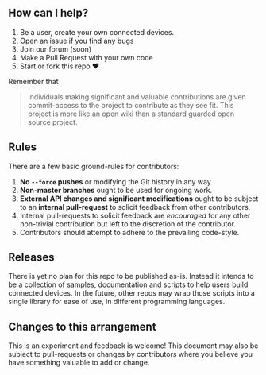## How can I help?

1. Be a user, create your own connected devices.
2. Open an issue if you find any bugs
3. Join our forum (soon)
4. Make a Pull Request with your own code
5. Start or fork this repo :heart:


Remember that
> Individuals making significant and valuable contributions are given commit-access to the project to contribute as they see fit. This project is more like an open wiki than a standard guarded open source project.

## Rules
There are a few basic ground-rules for contributors:

1. **No `--force` pushes** or modifying the Git history in any way.
1. **Non-master branches** ought to be used for ongoing work.
1. **External API changes and significant modifications** ought to be subject to an **internal pull-request** to solicit feedback from other contributors.
1. Internal pull-requests to solicit feedback are *encouraged* for any other non-trivial contribution but left to the discretion of the contributor.
1. Contributors should attempt to adhere to the prevailing code-style.

## Releases
There is yet no plan for this repo to be published as-is. Instead it intends to be a collection of samples, documentation and scripts to help users build connected devices.
In the future, other repos may wrap those scripts into a single library for ease of use, in different programming languages.

## Changes to this arrangement
This is an experiment and feedback is welcome! This document may also be subject to pull-requests or changes by contributors where you believe you have something valuable to add or change.
